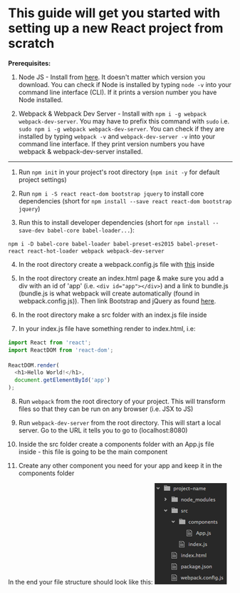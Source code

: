 # This guide will get you started with setting up a new React project from scratch

**Prerequisites:**

1. Node JS - Install from [here](https://nodejs.org/en/). It doesn't matter which version you download. You can check if Node is installed by typing `node -v` into your command line interface (CLI). If it prints a version number you have Node installed.

2. Webpack & Webpack Dev Server - Install with `npm i -g webpack webpack-dev-server`. You may have to prefix this command with `sudo` i.e. `sudo npm i -g webpack webpack-dev-server`. You can check if they are installed by typing `webpack -v` and `webpack-dev-server -v` into your command line interface. If they print version numbers you have webpack & webpack-dev-server installed.

---

1. Run `npm init` in your project's root directory (`npm init -y` for default project settings)

2. Run `npm i -S react react-dom bootstrap jquery` to install core dependencies (short for `npm install --save react react-dom bootstrap jquery`)

3. Run this to install developer dependencies (short for `npm install --save-dev babel-core babel-loader...`):

  ```
  npm i -D babel-core babel-loader babel-preset-es2015 babel-preset-react react-hot-loader webpack webpack-dev-server
  ```

4. In the root directory create a webpack.config.js file with [this](https://github.com/BeachCodersAcademy/CodeWave/blob/master/notes/webpack.config.js) inside

5. In the root directory create an index.html page & make sure you add a div with an id of 'app' (i.e. `<div id="app"></div>`) and a link to bundle.js (bundle.js is what webpack will create automatically (found in webpack.config.js)). Then link Bootstrap and jQuery as found [here](https://github.com/BeachCodersAcademy/CodeWave/blob/master/notes/react-index.html).

6. In the root directory make a src folder with an index.js file inside

7. In your index.js file have something render to index.html, i.e:

  ```javascript
  import React from 'react';
  import ReactDOM from 'react-dom';

  ReactDOM.render(
    <h1>Hello World!</h1>, 
    document.getElementById('app')
  );
  ```

8. Run `webpack` from the root directory of your project. This will transform files so that they can be run on any browser (i.e. JSX to JS)

9. Run `webpack-dev-server` from the root directory. This will start a local server. Go to the URL it tells you to go to (localhost:8080)

10. Inside the src folder create a components folder with an App.js file inside - this file is going to be the main component

11. Create any other component you need for your app and keep it in the components folder

In the end your file structure should look like this:
![React File Structure](https://github.com/BeachCodersAcademy/CodeWave/blob/master/notes/images/react-file-structure.png)
